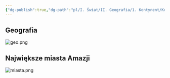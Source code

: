 ```yaml
---
{"dg-publish":true,"dg-path":"pl/I. Świat/II. Geografia/1. Kontynent/Kontynent.md","permalink":"/pl/i-swiat/ii-geografia/1-kontynent/kontynent/"}
---
```



## Geografia
![geo.png](/img/user/7%20Task/files/7%20Worlds/762%20Amasia/7622%20Geography/76221%20World/files/geo.png)

## Największe miasta Amazji
![miasta.png](/img/user/7%20Task/files/7%20Worlds/762%20Amasia/7622%20Geography/76221%20World/files/miasta.png)
